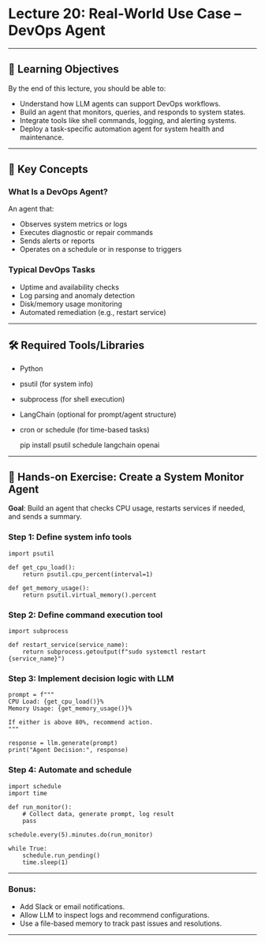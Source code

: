 # Lecture 20: Real-World Use Case – DevOps Agent

---

## 🎯 Learning Objectives

By the end of this lecture, you should be able to:

- Understand how LLM agents can support DevOps workflows.
- Build an agent that monitors, queries, and responds to system states.
- Integrate tools like shell commands, logging, and alerting systems.
- Deploy a task-specific automation agent for system health and maintenance.

---

## 🧩 Key Concepts

### What Is a DevOps Agent?

An agent that:
- Observes system metrics or logs
- Executes diagnostic or repair commands
- Sends alerts or reports
- Operates on a schedule or in response to triggers

### Typical DevOps Tasks

- Uptime and availability checks
- Log parsing and anomaly detection
- Disk/memory usage monitoring
- Automated remediation (e.g., restart service)

---

## 🛠 Required Tools/Libraries

- Python
- psutil (for system info)
- subprocess (for shell execution)
- LangChain (optional for prompt/agent structure)
- cron or schedule (for time-based tasks)

    pip install psutil schedule langchain openai

---

## 🔬 Hands-on Exercise: Create a System Monitor Agent

**Goal**: Build an agent that checks CPU usage, restarts services if needed, and sends a summary.

### Step 1: Define system info tools

    import psutil

    def get_cpu_load():
        return psutil.cpu_percent(interval=1)

    def get_memory_usage():
        return psutil.virtual_memory().percent

### Step 2: Define command execution tool

    import subprocess

    def restart_service(service_name):
        return subprocess.getoutput(f"sudo systemctl restart {service_name}")

### Step 3: Implement decision logic with LLM

    prompt = f"""
    CPU Load: {get_cpu_load()}%
    Memory Usage: {get_memory_usage()}%

    If either is above 80%, recommend action.
    """

    response = llm.generate(prompt)
    print("Agent Decision:", response)

### Step 4: Automate and schedule

    import schedule
    import time

    def run_monitor():
        # Collect data, generate prompt, log result
        pass

    schedule.every(5).minutes.do(run_monitor)

    while True:
        schedule.run_pending()
        time.sleep(1)

---

### Bonus:

- Add Slack or email notifications.
- Allow LLM to inspect logs and recommend configurations.
- Use a file-based memory to track past issues and resolutions.

---
